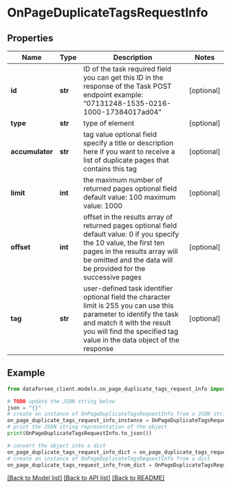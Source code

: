 # OnPageDuplicateTagsRequestInfo


## Properties

Name | Type | Description | Notes
------------ | ------------- | ------------- | -------------
**id** | **str** | ID of the task required field you can get this ID in the response of the Task POST endpoint example: “07131248-1535-0216-1000-17384017ad04” | [optional] 
**type** | **str** | type of element | [optional] 
**accumulator** | **str** | tag value optional field specify a title or description here if you want to receive a list of duplicate pages that contains this tag | [optional] 
**limit** | **int** | the maximum number of returned pages optional field default value: 100 maximum value: 1000 | [optional] 
**offset** | **int** | offset in the results array of returned pages optional field default value: 0 if you specify the 10 value, the first ten pages in the results array will be omitted and the data will be provided for the successive pages | [optional] 
**tag** | **str** | user-defined task identifier optional field the character limit is 255 you can use this parameter to identify the task and match it with the result you will find the specified tag value in the data object of the response | [optional] 

## Example

```python
from dataforseo_client.models.on_page_duplicate_tags_request_info import OnPageDuplicateTagsRequestInfo

# TODO update the JSON string below
json = "{}"
# create an instance of OnPageDuplicateTagsRequestInfo from a JSON string
on_page_duplicate_tags_request_info_instance = OnPageDuplicateTagsRequestInfo.from_json(json)
# print the JSON string representation of the object
print(OnPageDuplicateTagsRequestInfo.to_json())

# convert the object into a dict
on_page_duplicate_tags_request_info_dict = on_page_duplicate_tags_request_info_instance.to_dict()
# create an instance of OnPageDuplicateTagsRequestInfo from a dict
on_page_duplicate_tags_request_info_from_dict = OnPageDuplicateTagsRequestInfo.from_dict(on_page_duplicate_tags_request_info_dict)
```
[[Back to Model list]](../README.md#documentation-for-models) [[Back to API list]](../README.md#documentation-for-api-endpoints) [[Back to README]](../README.md)


